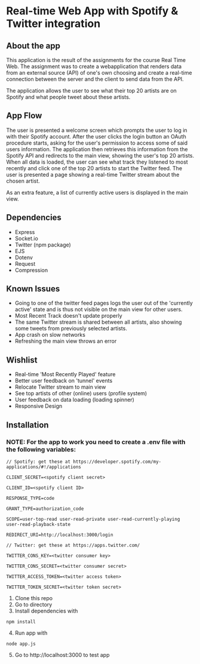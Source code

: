 # Real-time Web App with Spotify & Twitter integration

## About the app
This application is the result of the assignments for the course Real Time Web. The assignment was to create a webapplication
that renders data from an external source (API) of one's own choosing and create a real-time connection between the server and the client to send data from the API.

The application allows the user to see what their top 20 artists are on Spotify
and what people tweet about these artists.

## App Flow
The user is presented a welcome screen which prompts the user to log in with their Spotify account.
After the user clicks the login button an OAuth procedure starts, asking for the user's permission to access some of said users information.
The application then retrieves this information from the Spotify API and redirects to the main view, showing the user's top 20 artists.
When all data is loaded, the user can see what track they listened to most recently and click one of the top 20 artists to start the Twitter feed.
The user is presented a page showing a real-time Twitter stream about the chosen artist.

As an extra feature, a list of currently active users is displayed in the main view.

## Dependencies
 * Express
 * Socket.io
 * Twitter (npm package)
 * EJS
 * Dotenv
 * Request
 * Compression

## Known Issues
* Going to one of the twitter feed pages logs the user out of the 'currently active' state and is thus not visible on the main view for other users.
* Most Recent Track doesn't update properly
* The same Twitter stream is shared between all artists, also showing some tweets from previously selected artists.
* App crash on slow networks
* Refreshing the main view throws an error

## Wishlist
* Real-time 'Most Recently Played' feature
* Better user feedback on 'tunnel' events
* Relocate Twitter stream to main view
* See top artists of other (online) users (profile system)
* User feedback on data loading (loading spinner)
* Responsive Design

## Installation

### NOTE: For the app to work you need to create a .env file with the following variables:
```
// Spotify: get these at https://developer.spotify.com/my-applications/#!/applications

CLIENT_SECRET=<spotify client secret>

CLIENT_ID=<spotify client ID>

RESPONSE_TYPE=code

GRANT_TYPE=authorization_code

SCOPE=user-top-read user-read-private user-read-currently-playing user-read-playback-state

REDIRECT_URI=http://localhost:3000/login

// Twitter: get these at https://apps.twitter.com/

TWITTER_CONS_KEY=<twitter consumer key>

TWITTER_CONS_SECRET=<twitter consumer secret>

TWITTER_ACCESS_TOKEN=<twitter access token>

TWITTER_TOKEN_SECRET=<twitter token secret>
```

1. Clone this repo
2. Go to directory
3. Install dependencies with
```
npm install
```
4. Run app with
```
node app.js
```
5. Go to http://localhost:3000 to test app
